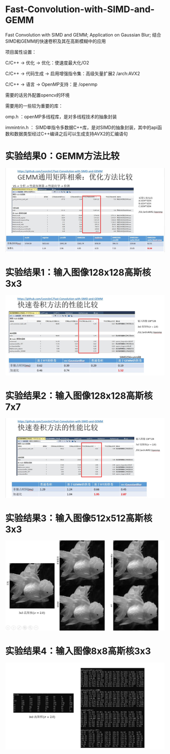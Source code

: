 # Fast-Convolution-with-SIMD-and-GEMM
Fast Convolution with SIMD and GEMM; 
Application on Gaussian Blur;
结合SIMD和GEMM的快速卷积及其在高斯模糊中的应用

项目属性设置：

C/C++ -> 优化 -> 优化：使速度最大化/O2

C/C++ -> 代码生成 -> 启用增强指令集：高级矢量扩展2 /arch:AVX2

C/C++ -> 语言 -> OpenMP支持：是 /openmp

需要的话另外配置opencv的环境

需要用的一些较为重要的库：

omp.h ：openMP多线程库，是对多线程技术的抽象封装

immintrin.h ： SIMD单指令多数据C++库，是对SIMD的抽象封装，其中的api函数和数据类型经过C++编译之后可以生成支持AVX2的汇编语句


# 实验结果0：GEMM方法比较
![实验结果0](https://github.com/LeonJinC/Fast-Convolution-with-SIMD-and-GEMM/blob/main/RESULTS0GEMM.jpg)

# 实验结果1：输入图像128x128高斯核3x3
![实验结果1](https://github.com/LeonJinC/Fast-Convolution-with-SIMD-and-GEMM/blob/main/RESULTS1Fast_Convolution3.jpg)

# 实验结果2：输入图像128x128高斯核7x7
![实验结果2](https://github.com/LeonJinC/Fast-Convolution-with-SIMD-and-GEMM/blob/main/RESULTS2Fast_Convolution7.jpg)

# 实验结果3：输入图像512x512高斯核3x3
![实验结果3](https://github.com/LeonJinC/Fast-Convolution-with-SIMD-and-GEMM/blob/main/RESULTS3Image.jpg)

# 实验结果4：输入图像8x8高斯核3x3
![实验结果4](https://github.com/LeonJinC/Fast-Convolution-with-SIMD-and-GEMM/blob/main/RESULTS4Matrix.jpg)


